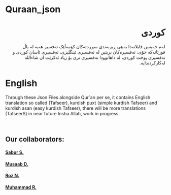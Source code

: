 # Quraan_json
<h1 dir='rtl'>کوردی</h1>
<p dir='rtl'>
لەم جەیسن فایلانەدا بەپێی ڕیزبەندی سوڕەتەکان کۆمەڵێک تەفسیر هەیە لە پاڵ قورئانەکە خۆی، تەفسیرەکان بریتین لە تەفسیری ئینگلیزی، تەفسیری ئاسان کوردی و تەفسیری پوخت کوردی، لە داهاتوودا تەفسیری تری بۆ زیاد ئەکرێت ان شاءالله لەکارکردندایە.</p>
<h1>English</h1>
<p>Through these Json Files alongside Qur`an per se, it contains English translation so called (Tafseer), kurdish puxt (simple kurdish Tafseer) and kurdish asan (easy kurdish Tafseer), there will be more translations (TafseerS) in near future Insha Allah, work in progress.</p>
<br>
<h2>Our collaborators:</h2>
  <h4> <a href ='https://www.instagram.com/a.sabur_sabir/'>Sabur S.</a></h4>
    <h4> <a href ='https://www.instagram.com/musaab_dler/'>Musaab D.</a></h4>
      <h4> <a href ='https://www.instagram.com/roznoah/'>Roz N.</a></h4>
        <h4> <a href ='https://www.instagram.com/Mu7ammad_r4sul/'>Muhammad R.</a></h4>

